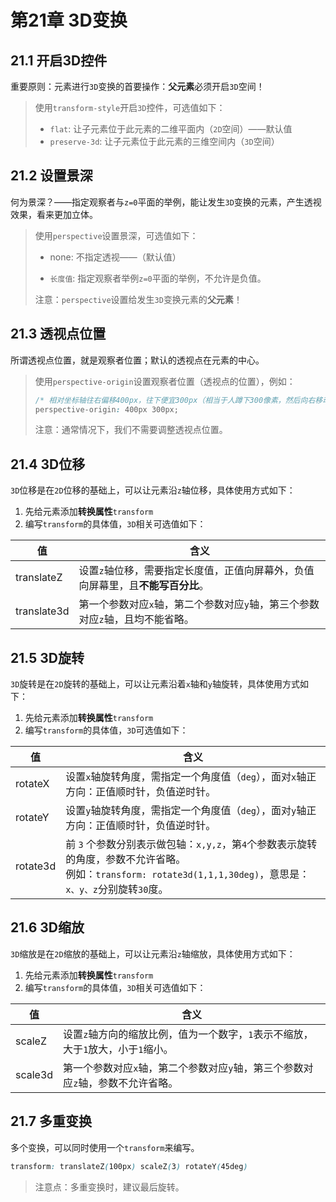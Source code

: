 # 第21章 3D变换

## 21.1 开启3D控件

重要原则：元素进行`3D`变换的首要操作：**父元素**必须开启`3D`空间！

> 使用`transform-style`开启`3D`控件，可选值如下：
>
> - `flat`: 让子元素位于此元素的二维平面内（`2D`空间）——默认值
> - `preserve-3d`: 让子元素位于此元素的三维空间内（`3D`空间）

## 21.2 设置景深

何为景深？——指定观察者与`z=0`平面的举例，能让发生`3D`变换的元素，产生透视效果，看来更加立体。

> 使用`perspective`设置景深，可选值如下：
>
> - none: 不指定透视——（默认值）
>
> - `长度值`: 指定观察者举例`z=0`平面的举例，不允许是负值。
>
> 注意：`perspective`设置给发生`3D`变换元素的**父元素**！

## 21.3 透视点位置

所谓透视点位置，就是观察者位置；默认的透视点在元素的中心。

> 使用`perspective-origin`设置观察者位置（透视点的位置），例如：
>
> ```css
> /* 相对坐标轴往右偏移400px，往下便宜300px（相当于人蹲下300像素，然后向右移动400像素看元素） */
> perspective-origin: 400px 300px;
> ```
>
> 注意：通常情况下，我们不需要调整透视点位置。

## 21.4 3D位移

`3D`位移是在`2D`位移的基础上，可以让元素沿`z`轴位移，具体使用方式如下：

1. 先给元素添加**转换属性**`transform`
2. 编写`transform`的具体值，`3D`相关可选值如下：

| 值          | 含义                                                         |
| ----------- | ------------------------------------------------------------ |
| translateZ  | 设置`z`轴位移，需要指定长度值，正值向屏幕外，负值向屏幕里，且**不能写百分比**。 |
| translate3d | 第一个参数对应`x`轴，第二个参数对应`y`轴，第三个参数对应`z`轴，且均不能省略。 |

## 21.5 3D旋转

`3D`旋转是在`2D`旋转的基础上，可以让元素沿着`x`轴和`y`轴旋转，具体使用方式如下：

1. 先给元素添加**转换属性**`transform`
2. 编写`transform`的具体值，`3D`可选值如下：

| 值       | 含义                                                         |
| -------- | ------------------------------------------------------------ |
| rotateX  | 设置`x`轴旋转角度，需指定一个角度值（`deg`），面对`x`轴正方向：正值顺时针，负值逆时针。 |
| rotateY  | 设置`y`轴旋转角度，需指定一个角度值（`deg`），面对`y`轴正方向：正值顺时针，负值逆时针。 |
| rotate3d | 前 `3` 个参数分别表示做包轴：`x,y,z`，第`4`个参数表示旋转的角度，参数不允许省略。<br />例如：`transform: rotate3d(1,1,1,30deg)`，意思是：`x、y、z`分别旋转`30`度。 |

## 21.6 3D缩放

`3D`缩放是在`2D`缩放的基础上，可以让元素沿`z`轴缩放，具体使用方式如下：

1. 先给元素添加**转换属性**`transform`
2. 编写`transform`的具体值，`3D`相关可选值如下：

| 值      | 含义                                                         |
| ------- | ------------------------------------------------------------ |
| scaleZ  | 设置`z`轴方向的缩放比例，值为一个数字，`1`表示不缩放，大于`1`放大，小于`1`缩小。 |
| scale3d | 第一个参数对应`x`轴，第二个参数对应`y`轴，第三个参数对应`z`轴，参数不允许省略。 |

## 21.7 多重变换

多个变换，可以同时使用一个`transform`来编写。

```css
transform: translateZ(100px) scaleZ(3) rotateY(45deg)
```

> 注意点：多重变换时，建议最后旋转。